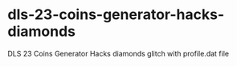 # dls-23-coins-generator-hacks-diamonds
DLS 23 Coins Generator Hacks diamonds glitch with profile.dat file
